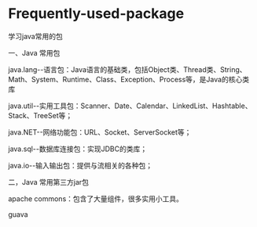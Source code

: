 # Frequently-used-package
学习java常用的包



一、Java 常用包

java.lang--语言包：Java语言的基础类，包括Object类、Thread类、String、Math、System、Runtime、Class、Exception、Process等，是Java的核心类库

java.util--实用工具包：Scanner、Date、Calendar、LinkedList、Hashtable、Stack、TreeSet等；


java.NET--网络功能包：URL、Socket、ServerSocket等；

java.sql--数据库连接包：实现JDBC的类库；

java.io--输入输出包：提供与流相关的各种包；



二，Java 常用第三方jar包

apache commons：包含了大量组件，很多实用小工具。

guava
